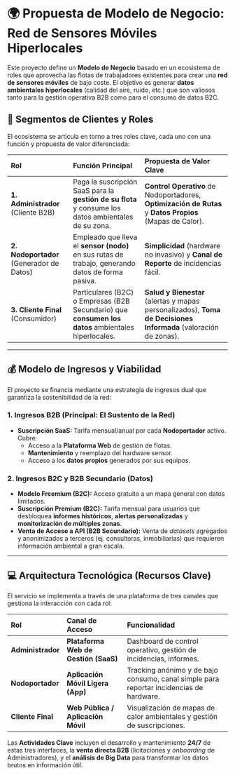 # 🌍 Propuesta de Modelo de Negocio: Red de Sensores Móviles Hiperlocales

Este proyecto define un **Modelo de Negocio** basado en un ecosistema de roles que aprovecha las flotas de trabajadores existentes para crear una **red de sensores móviles** de bajo coste. El objetivo es generar **datos ambientales hiperlocales** (calidad del aire, ruido, etc.) que son valiosos tanto para la gestión operativa B2B como para el consumo de datos B2C.

## 👥 Segmentos de Clientes y Roles

El ecosistema se articula en torno a tres roles clave, cada uno con una función y propuesta de valor diferenciada:

| Rol | Función Principal | Propuesta de Valor Clave |
| :--- | :--- | :--- |
| **1. Administrador** (Cliente B2B) | Paga la suscripción SaaS para la **gestión de su flota** y consume los datos ambientales de su zona. | **Control Operativo** de Nodoportadores, **Optimización de Rutas** y **Datos Propios** (Mapas de Calor). |
| **2. Nodoportador** (Generador de Datos) | Empleado que lleva el **sensor (nodo)** en sus rutas de trabajo, generando datos de forma pasiva. | **Simplicidad** (hardware no invasivo) y **Canal de Reporte** de incidencias fácil. |
| **3. Cliente Final** (Consumidor) | Particulares (B2C) o Empresas (B2B Secundario) que **consumen los datos** ambientales hiperlocales. | **Salud y Bienestar** (alertas y mapas personalizados), **Toma de Decisiones Informada** (valoración de zonas). |

***

## 💰 Modelo de Ingresos y Viabilidad

El proyecto se financia mediante una estrategia de ingresos dual que garantiza la sostenibilidad de la red:

### 1. Ingresos B2B (Principal: El Sustento de la Red)
* **Suscripción SaaS:** Tarifa mensual/anual por cada **Nodoportador** activo. Cubre:
    * Acceso a la **Plataforma Web** de gestión de flotas.
    * **Mantenimiento** y reemplazo del hardware sensor.
    * Acceso a los **datos propios** generados por sus equipos.

### 2. Ingresos B2C y B2B Secundario (Datos)
* **Modelo Freemium (B2C):** Acceso gratuito a un mapa general con datos limitados.
* **Suscripción Premium (B2C):** Tarifa mensual para usuarios que desbloquea **informes históricos**, **alertas personalizadas** y **monitorización de múltiples zonas**.
* **Venta de Acceso a API (B2B Secundario):** Venta de *datasets* agregados y anonimizados a terceros (ej. consultoras, inmobiliarias) que requieren información ambiental a gran escala.

***

## 💻 Arquitectura Tecnológica (Recursos Clave)

El servicio se implementa a través de una plataforma de tres canales que gestiona la interacción con cada rol:

| Rol | Canal de Acceso | Funcionalidad |
| :--- | :--- | :--- |
| **Administrador** | **Plataforma Web de Gestión (SaaS)** | Dashboard de control operativo, gestión de incidencias, informes. |
| **Nodoportador** | **Aplicación Móvil Ligera (App)** | Tracking anónimo y de bajo consumo, canal simple para reportar incidencias de hardware. |
| **Cliente Final** | **Web Pública / Aplicación Móvil** | Visualización de mapas de calor ambientales y gestión de suscripciones. |

Las **Actividades Clave** incluyen el desarrollo y mantenimiento **24/7** de estas tres interfaces, la **venta directa B2B** (licitaciones y *onboarding* de Administradores), y el **análisis de Big Data** para transformar los datos brutos en información útil.
